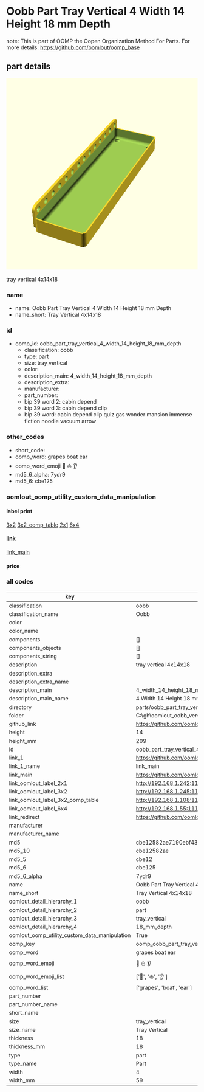 # Oobb Part Tray Vertical 4 Width 14 Height 18 mm Depth  

note: This is part of OOMP the Oopen Organization Method For Parts. For more details: https://github.com/oomlout/oomp_base

##  part details
  

[![](3dpr.png)](3dpr.png)

tray vertical 4x14x18



### name
* name: Oobb Part Tray Vertical 4 Width 14 Height 18 mm Depth
* name_short: Tray Vertical 4x14x18 
### id
* oomp_id: oobb_part_tray_vertical_4_width_14_height_18_mm_depth
  * classification: oobb
  * type: part
  * size: tray_vertical
  * color: 
  * description_main: 4_width_14_height_18_mm_depth
  * description_extra: 
  * manufacturer: 
  * part_number: 
  * bip 39 word 2: cabin depend
  * bip 39 word 3: cabin depend clip
  * bip 39 word: cabin depend clip quiz gas wonder mansion immense fiction noodle vacuum arrow

### other_codes
* short_code: 
* oomp_word: grapes boat ear
* oomp_word_emoji :grapes: :boat: :ear:
* md5_6_alpha: 7ydr9
* md5_6: cbe125






### oomlout_oomp_utility_custom_data_manipulation
#### label print
[3x2](http://192.168.1.245:1112/?label=oomp%207ydr9)
[3x2_oomp_table](http://192.168.1.108:1112/?label=oomp%207ydr9)
[2x1](http://192.168.1.242:1112/?label=oomp%207ydr9)
[6x4](http://192.168.1.55:1112/?label=oomp%207ydr9)    

#### link

[link_main](https://github.com/oomlout/oomlout_oobb_version_4_generated_parts/tree/main/navigation_oomp/oobb/part/tray_vertical/4_width_14_height_18_mm_depth/part)                              

#### price







### all codes 
| key | value |  
| --- | --- |  
| classification | oobb |  
| classification_name | Oobb |  
| color |  |  
| color_name |  |  
| components | [] |  
| components_objects | [] |  
| components_string | [] |  
| description | tray vertical 4x14x18 |  
| description_extra |  |  
| description_extra_name |  |  
| description_main | 4_width_14_height_18_mm_depth |  
| description_main_name | 4 Width 14 Height 18 mm Depth |  
| directory | parts/oobb_part_tray_vertical_4_width_14_height_18_mm_depth |  
| folder | C:\gh\oomlout_oobb_version_4_generated_parts\parts\oobb_part_tray_vertical_4_width_14_height_18_mm_depth |  
| github_link | https://github.com/oomlout/oomlout_oomp_part_src/tree/main/parts/oobb_part_tray_vertical_4_width_14_height_18_mm_depth |  
| height | 14 |  
| height_mm | 209 |  
| id | oobb_part_tray_vertical_4_width_14_height_18_mm_depth |  
| link_1 | https://github.com/oomlout/oomlout_oobb_version_4_generated_parts/tree/main/navigation_oomp/oobb/part/tray_vertical/4_width_14_height_18_mm_depth/part |  
| link_1_name | link_main |  
| link_main | https://github.com/oomlout/oomlout_oobb_version_4_generated_parts/tree/main/navigation_oomp/oobb/part/tray_vertical/4_width_14_height_18_mm_depth/part |  
| link_oomlout_label_2x1 | http://192.168.1.242:1112/?label=oomp%207ydr9 |  
| link_oomlout_label_3x2 | http://192.168.1.245:1112/?label=oomp%207ydr9 |  
| link_oomlout_label_3x2_oomp_table | http://192.168.1.108:1112/?label=oomp%207ydr9 |  
| link_oomlout_label_6x4 | http://192.168.1.55:1112/?label=oomp%207ydr9 |  
| link_redirect | https://github.com/oomlout/oomlout_oobb_version_4_generated_parts/tree/main/parts/oobb_tray_vertical_04_14_18 |  
| manufacturer |  |  
| manufacturer_name |  |  
| md5 | cbe12582ae7190ebf4300afe568eb8fe |  
| md5_10 | cbe12582ae |  
| md5_5 | cbe12 |  
| md5_6 | cbe125 |  
| md5_6_alpha | 7ydr9 |  
| name | Oobb Part Tray Vertical 4 Width 14 Height 18 mm Depth |  
| name_short | Tray Vertical 4x14x18  |  
| oomlout_detail_hierarchy_1 | oobb |  
| oomlout_detail_hierarchy_2 | part |  
| oomlout_detail_hierarchy_3 | tray_vertical |  
| oomlout_detail_hierarchy_4 | 18_mm_depth |  
| oomlout_oomp_utility_custom_data_manipulation | True |  
| oomp_key | oomp_oobb_part_tray_vertical_4_width_14_height_18_mm_depth |  
| oomp_word | grapes boat ear |  
| oomp_word_emoji | :grapes: :boat: :ear: |  
| oomp_word_emoji_list | [':grapes:', ':boat:', ':ear:'] |  
| oomp_word_list | ['grapes', 'boat', 'ear'] |  
| part_number |  |  
| part_number_name |  |  
| short_name |  |  
| size | tray_vertical |  
| size_name | Tray Vertical |  
| thickness | 18 |  
| thickness_mm | 18 |  
| type | part |  
| type_name | Part |  
| width | 4 |  
| width_mm | 59 |  

